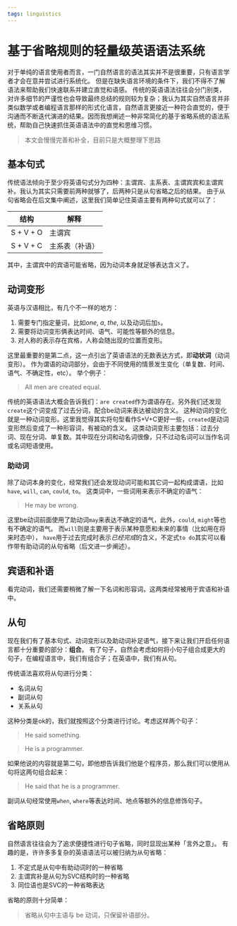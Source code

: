 ```yaml
---
tags: linguistics
---
```


# 基于省略规则的轻量级英语语法系统

对于单纯的语言使用者而言，一门自然语言的语法其实并不是很重要，只有语言学者才会在意并尝试进行系统化。
但是在缺失语言环境的条件下，我们不得不了解语法来帮助我们快速联系并建立直觉和语感。
传统的英语语法往往会分门别类，对许多细节的严谨性也会导致最终总结的规则较为复杂；我认为其实自然语言并非类似数学或者编程语言那样的形式化语言，自然语言更接近一种符合直觉的，便于沟通而不断迭代演进的结果。因而我想阐述一种非常简化的基于省略系统的语法系统，帮助自己快速抓住英语语法中的直觉和思维习惯。

> 本文会慢慢完善和补全，目前只是大概整理下思路

## 基本句式
传统语法倾向于至少将英语句式分为四种：主谓宾、主系表、主谓宾宾和主谓宾补。我认为其实只需要前两种就够了，后两种只是从句省略之后的结果。
由于从句省略会在后文集中阐述，这里我们简单记住英语主要有两种句式就可以了：

| 结构      | 解释           |
|-----------|----------------|
| S + V + O | 主谓宾         |
| S + V + C | 主系表（补语） |

其中，主谓宾中的宾语可能省略，因为动词本身就足够表达含义了。

## 动词变形
英语与汉语相比，有几个不一样的地方：
1. 需要专门指定量词，比如*one*, *a*, *the*, 以及动词后加`s`。
2. 需要将动词变形俩表达时间、语气、可能性等额外的信息。
3. 对人称的表示存在宾格，人称会随出现的位置而变形。

这里最重要的是第二点，这一点引出了英语语法的无数表达方式，即**动状词**（动词变形）。
作为谓语的动词部分，会由于不同使用的情景发生变化（单复数、时间、语气、不确定性，etc）。
举个例子：

> All men are created equal.

传统的英语语法大概会告诉我们：`are created`作为谓语存在。另外我们还发现`create`这个词变成了过去分词，配合be动词来表达被动的含义。
这种动词的变化就是一种动词变形。这里我觉得其实将句型看作S+V+C更好一些，`created`是动词变形然后变成了一种形容词，有被动的含义。
这类动词变形主要包括：过去分词、现在分词、单复数。其中现在分词和动名词很像，只不过动名词可以当作名词或名词短语使用。

### 助动词
除了动词本身的变化，经常我们还会发现动词可能和其它词一起构成谓语，比如`have`, `will`, `can`, `could`, `to`。
这类词中，一些词用来表示不确定的语气：

> He may be wrong.

这里be动词前面使用了助动词`may`来表达不确定的语气，此外，`could`, `might`等也有不确定的语气。
而`will`则是主要用于表示某种意愿和未来的事情（比如用在将来时态中），
`have`用于过去完成时表示*已经完成*的含义，不定式`to do`其实可以看作带有助动词的从句省略（后文进一步阐述）。

## 宾语和补语
看完动词，我们还需要稍微了解一下名词和形容词，这两类经常被用于宾语和补语中。

## 从句
现在我们有了基本句式、动词变形以及助动词补足语气，接下来让我们开启任何语言都十分重要的部分：**组合**。
有了句子，自然会考虑如何将小句子组合成更大的句子，在编程语言中，我们有组合子；在英语中，我们有从句。

传统语法喜欢将从句进行分类：

- 名词从句
- 副词从句
- 关系从句

这种分类是ok的，我们就按照这个分类进行讨论。考虑这样两个句子：

> He said something.

> He is a programmer.

如果他说的内容就是第二句，即他想告诉我们他是个程序员，那么我们可以使用从句将这两句组合起来：

> He said that he is a programmer.

副词从句经常使用`when`, `where`等表达时间、地点等额外的信息修饰句子。

## 省略原则
自然语言往往会为了追求便捷性进行句子省略，同时显现出某种「言外之意」。
有趣的是，许许多多复杂的英语语法可以被归纳为从句省略：

1. 不定式是从句中有助动词时的一种省略
2. 主谓宾补是从句为SVC结构时的一种省略
3. 同位语也是SVC的一种省略表达

省略的原则十分简单：

> 省略从句中主语与 be 动词，只保留补语部分。
